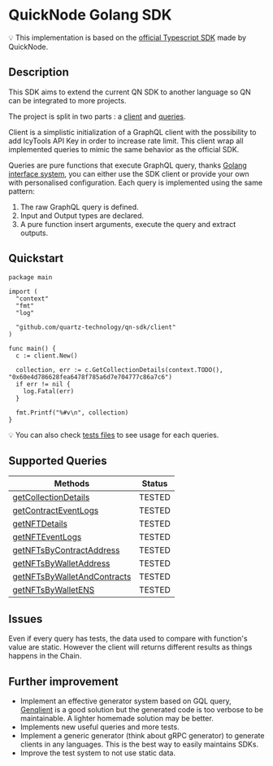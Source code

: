 # QuickNode Golang SDK

:bulb: This implementation is based on the [official Typescript SDK](https://github.com/quiknode-labs/qn-oss)
made by QuickNode.

## Description

This SDK aims to extend the current QN SDK to another language so QN can be integrated
to more projects.

The project is split in two parts : a [client](./client) and [queries](./queries).

Client is a simplistic initialization of a GraphQL client with the possibility
to add IcyTools API Key in order to increase rate limit.
This client wrap all implemented queries to mimic the same behavior as the
official SDK.

Queries are pure functions that execute GraphQL query, thanks [Golang interface
system](https://gobyexample.com/interfaces), you can either use the SDK client
or provide your own with personalised configuration.
Each query is implemented using the same pattern:

1. The raw GraphQL query is defined.
2. Input and Output types are declared.
3. A pure function insert arguments, execute the query and extract outputs.

## Quickstart

```golang
package main

import (
  "context"
  "fmt"
  "log"

  "github.com/quartz-technology/qn-sdk/client"
)

func main() {
  c := client.New()

  collection, err := c.GetCollectionDetails(context.TODO(), "0x60e4d786628fea6478f785a6d7e704777c86a7c6")
  if err != nil {
    log.Fatal(err)
  }

  fmt.Printf("%#v\n", collection)
}
```

:bulb: You can also check [tests files](./queries/nft) to see usage for each queries.

## Supported Queries

| Methods                                                                     | Status |
|-----------------------------------------------------------------------------|--------|
| [getCollectionDetails](./queries/nft/getCollectionDetails.go)               | TESTED |
| [getContractEventLogs](./queries/nft/getContractEventLogs.go)               | TESTED |
| [getNFTDetails](./queries/nft/getNFTDetails.go)                             | TESTED |
| [getNFTEventLogs](./queries/nft/getNFTEventLogs.go)                         | TESTED |
| [getNFTsByContractAddress](./queries/nft/getNFTsByContractAddress.go)       | TESTED |
| [getNFTsByWalletAddress](./queries/nft/getNFTsByWalletAddress.go)           | TESTED |
| [getNFTsByWalletAndContracts](./queries/nft/getNFTsByWalletAndContracts.go) | TESTED |
| [getNFTsByWalletENS](./queries/nft/getNFTsByWalletENS.go)                   | TESTED |

## Issues

Even if every query has tests, the data used to compare with function's value are static. However
the client will returns different results as things happens in the Chain.

## Further improvement

- Implement an effective generator system based on GQL query, [Genqlient](https://github.com/Khan/genqlient)
  is a good solution but the generated code is too verbose to be maintainable. A lighter homemade solution
  may be better.
- Implements new useful queries and more tests.
- Implement a generic generator (think about gRPC generator) to generate clients in any languages.
  This is the best way to easily maintains SDKs.
- Improve the test system to not use static data.